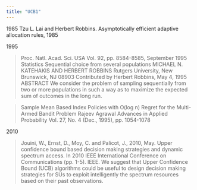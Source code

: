 ```yaml
---
title: "UCB1"
---
```


1985
Tzu L. Lai and Herbert Robbins. Asymptotically efficient adaptive allocation rules, 1985

1995
> Proc. Natl. Acad. Sci. USA
>  Vol. 92, pp. 8584-8585, September 1995
>  Statistics
>  Sequential choice from several populations
>  MICHAEL N. KATEHAKIS AND HERBERT ROBBINS
>  Rutgers University, New Brunswick, NJ 08903
>  Contributed by Herbert Robbins, May 4, 1995
>  ABSTRACT We consider the problem of sampling sequentially
>  from two or more populations in such a way as to
>  maximize the expected sum of outcomes in the long run.

> Sample Mean Based Index Policies with O(log n) Regret for the Multi-Armed Bandit Problem
>  Rajeev Agrawal
>  Advances in Applied Probability
>  Vol. 27, No. 4 (Dec., 1995), pp. 1054-1078

2010
> Jouini, W., Ernst, D., Moy, C. and Palicot, J., 2010, May. Upper confidence bound based decision making strategies and dynamic spectrum access. In 2010 IEEE International Conference on Communications (pp. 1-5). IEEE.
> We suggest that Upper Confidence
>  Bound (UCB) algorithms could be useful to design decision
>  making strategies for SUs to exploit intelligently the spectrum
>  resources based on their past observations.

